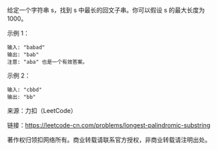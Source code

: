 给定一个字符串 s，找到 s 中最长的回文子串。你可以假设 s 的最大长度为 1000。

示例 1：
```
输入: "babad"
输出: "bab"
注意: "aba" 也是一个有效答案。
```
示例 2：
```
输入: "cbbd"
输出: "bb"
```
来源：力扣（LeetCode）

链接：https://leetcode-cn.com/problems/longest-palindromic-substring

著作权归领扣网络所有。商业转载请联系官方授权，非商业转载请注明出处。